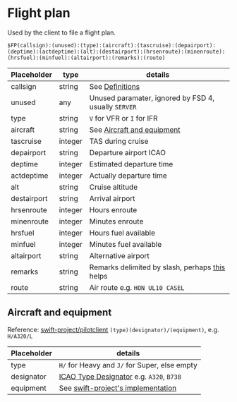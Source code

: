 # Flight plan #

Used by the client to file a flight plan.

```
$FP(callsign):(unused):(type):(aircraft):(tascruise):(depairport):(deptime):(actdeptime):(alt):(destairport):(hrsenroute):(minenroute):(hrsfuel):(minfuel):(altairport):(remarks):(route)
```

| Placeholder | type    | details                                                                                                                                        |
| ----------- | ------- | ---------------------------------------------------------------------------------------------------------------------------------------------- |
| callsign    | string  | See [Definitions](../intro/defs.md#definitions)                                                                                                |
| unused      | any     | Unused paramater, ignored by FSD 4, usually `SERVER`                                                                                           |
| type        | string  | `V` for VFR or `I` for IFR                                                                                                                     |
| aircraft    | string  | See [Aircraft and equipment](#aircraft-and-equipment)                                                                                          |
| tascruise   | integer | TAS during cruise                                                                                                                              |
| depairport  | string  | Departure airport ICAO                                                                                                                         |
| deptime     | integer | Estimated departure time                                                                                                                       |
| actdeptime  | integer | Actually departure time                                                                                                                        |
| alt         | string  | Cruise altitude                                                                                                                                |
| destairport | string  | Arrival airport                                                                                                                                |
| hrsenroute  | integer | Hours enroute                                                                                                                                  |
| minenroute  | integer | Minutes enroute                                                                                                                                |
| hrsfuel     | integer | Hours fuel available                                                                                                                           |
| minfuel     | integer | Minutes fuel available                                                                                                                         |
| altairport  | string  | Alternative airport                                                                                                                            |
| remarks     | string  | Remarks delimited by slash, perhaps [this](https://www.reddit.com/r/VATSIM/comments/735lis/what_do_i_expect_to_see_in_your_flight_plan/) helps |
| route       | string  | Air route e.g. `HON UL10 CASEL`                                                                                                                |
## Aircraft and equipment

Reference: [swift-project/pilotclient](https://github.com/swift-project/pilotclient/blob/21bda3b3224e5b822218a742eca22b4002970c09/src/misc/aviation/flightplanaircraftinfo.cpp#L243C92-L243C105)
`(type)(designator)/(equipment)`, e.g. `H/A320/L`

| Placeholder | details                                                                                                                                                                                        |
| ----------- | ---------------------------------------------------------------------------------------------------------------------------------------------------------------------------------------------- |
| type        | `H/` for Heavy and `J/` for Super, else empty                                                                                                                                                  |
| designator  | [ICAO Type Designator](https://en.wikipedia.org/wiki/List_of_aircraft_type_designators) e.g. `A320`, `B738`                                                                                    |
| equipment   | See [swift-project's implementation](https://github.com/swift-project/pilotclient/blob/21bda3b3224e5b822218a742eca22b4002970c09/src/misc/aviation/flightplanaircraftinfo.cpp#L243C92-L243C105) |
